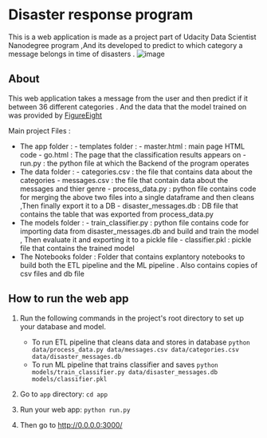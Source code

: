 # Disaster response program
This is a web application is made as a project part of Udacity Data Scientist Nanodegree program ,And its developed to predict to which category a message belongs in 
time of disasters .
![image](https://user-images.githubusercontent.com/91777656/192622916-5f7c2387-4780-4cac-a291-66a70486cbfd.png)


## About 
This web application takes a message from the user and then predict if it between 36 different categories . And the data that the model trained on was provided by [FigureEight](https://f8federal.com/) 

Main project Files :

- The app folder : 
               - templates folder :
                   - master.html : main page HTML code
                   - go.html : The page that the classification results appears on
               - run.py : the python file at which the Backend of the program operates
- The data folder :
               - categories.csv : the file that contains data about the categories
               - messages.csv : the file that contain data about the messages and thier genre
               - process_data.py : python file contains code for merging the above two files into a single dataframe and then cleans ,Then finally export it to a DB
               - disaster_messages.db : DB file that contains the table that was exported from process_data.py
- The models folder :
               - train_classifier.py : python file contains code for importing data from disaster_messages.db and build and train the model , Then evaluate it and exporting it to a pickle file
               - classifier.pkl : pickle file that contains the trained model
- The Notebooks folder : Folder that contains explantory notebooks to build both the ETL pipeline and the ML pipeline . Also contains copies of csv files and db file

## How to run the web app 
1. Run the following commands in the project's root directory to set up your database and model.

    - To run ETL pipeline that cleans data and stores in database
        `python data/process_data.py data/messages.csv data/categories.csv data/disaster_messages.db`
    - To run ML pipeline that trains classifier and saves
        `python models/train_classifier.py data/disaster_messages.db models/classifier.pkl`

2. Go to `app` directory: `cd app`

3. Run your web app: `python run.py`

4. Then go to http://0.0.0.0:3000/

